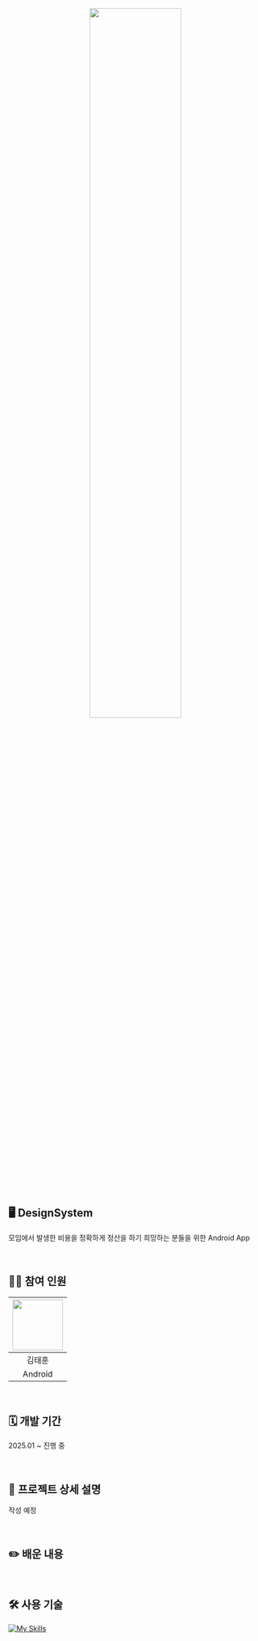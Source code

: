 <p align="center">
  <img src="https://github.com/user-attachments/assets/bb57927b-d536-48fb-95e4-58fd2da3f988" width="60%">
</p>

## 🖥️ DesignSystem
모임에서 발생한 비용을 정확하게 정산을 하기 희망하는 분들을 위한 Android App

<br>

## 🧑‍💻 참여 인원
|  <img src="https://github.com/user-attachments/assets/9bbe9e79-04b6-44b1-a68c-eae5a049c2ad" width="100" height="100">  |
|:---:|
| 김태훈 |
| Android|

<br>

## 🗓️ 개발 기간
2025.01 ~ 진행 중

<br>

## 📁 프로젝트 상세 설명
작성 예정
<br>



<br>

## ✏️ 배운 내용


<br>

## 🛠️ 사용 기술
[![My Skills](https://skillicons.dev/icons?i=androidstudio,kotlin)](https://skillicons.dev)

